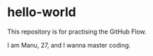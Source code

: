 # hello-world
This repository is for practising the GitHub Flow.

I am Manu, 27, and I wanna master coding.
